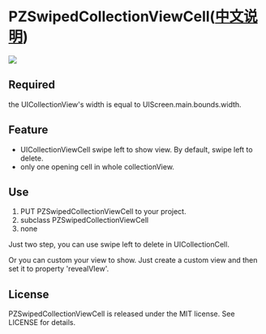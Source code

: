 # PZSwipedCollectionViewCell([中文说明](https://github.com/EvoIos/PZSwipedCollectionViewCell/blob/master/READMEByChinese.md))

![](https://raw.githubusercontent.com/EvoIos/PZSwipedCollectionViewCell/master/swipelefttodelete.gif)

## Required

the UICollectionView's width is equal to UIScreen.main.bounds.width.

## Feature

- UICollectionViewCell swipe left to show view. By default, swipe left to delete.
- only one opening cell in whole collectionView.

## Use

1. PUT PZSwipedCollectionViewCell to your project.
2. subclass PZSwipedCollectionViewCell
3. none

Just two step, you can use swipe left to delete in UICollectionCell.

Or you can custom your view to show. Just create a custom view and then set it to property 'revealVIew'.

## License

PZSwipedCollectionViewCell is released under the MIT license. See LICENSE for details.
